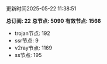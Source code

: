 更新时间2025-05-22 11:38:51

**总订阅: 22**
**总节点: 5090**
**有效节点: 1566**
- trojan节点: 192
- ssr节点: 9
- v2ray节点: 1169
- ss节点: 195
